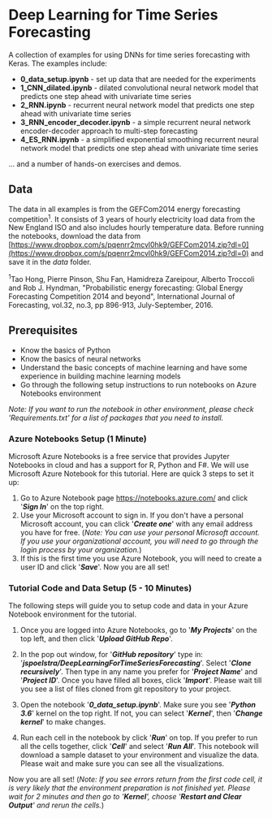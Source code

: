 # Deep Learning for Time Series Forecasting

A collection of examples for using DNNs for time series forecasting with Keras. The examples include:

- **0_data_setup.ipynb** - set up data that are needed for the experiments
- **1_CNN_dilated.ipynb** - dilated convolutional neural network model that predicts one step ahead with univariate time series
- **2_RNN.ipynb** - recurrent neural network model that predicts one step ahead with univariate time series
- **3_RNN_encoder_decoder.ipynb** - a simple recurrent neural network encoder-decoder approach to multi-step forecasting
- **4_ES_RNN.ipynb** - a simplified exponential smoothing recurrent neural network model that predicts one step ahead with univariate time series

... and a number of hands-on exercises and demos.


## Data

The data in all examples is from the GEFCom2014 energy forecasting competition<sup>1</sup>. It consists of 3 years of hourly electricity load data from the New England ISO and also includes hourly temperature data. Before running the notebooks, download the data from [https://www.dropbox.com/s/pqenrr2mcvl0hk9/GEFCom2014.zip?dl=0](https://www.dropbox.com/s/pqenrr2mcvl0hk9/GEFCom2014.zip?dl=0) and save it in the *data* folder.

<sup>1</sup>Tao Hong, Pierre Pinson, Shu Fan, Hamidreza Zareipour, Alberto Troccoli and Rob J. Hyndman, "Probabilistic energy forecasting: Global Energy Forecasting Competition 2014 and beyond", International Journal of Forecasting, vol.32, no.3, pp 896-913, July-September, 2016.


## Prerequisites

- Know the basics of Python
- Know the basics of neural networks
- Understand the basic concepts of machine learning and have some experience in building machine learning models
- Go through the following setup instructions to run notebooks on Azure Notebooks environment

*Note: If you want to run the notebook in other environment, please check 'Requirements.txt' for a list of packages that you need to install.*

### Azure Notebooks Setup (1 Minute)

Microsoft Azure Notebooks is a free service that provides Jupyter Notebooks in cloud and has a support for R, Python and F#. We will use Microsoft Azure Notebook for this tutorial. Here are quick 3 steps to set it up:

1. Go to Azure Notebook page https://notebooks.azure.com/ and click '***Sign In***' on the top right.
2. Use your Microsoft account to sign in. If you don't have a personal Microsoft account, you can click '***Create one***' with any email address you have for free. (*Note: You can use your personal Microsoft account. If you use your organizational account, you will need to go through the login process by your organization.*)
3. If this is the first time you use Azure Notebook, you will need to create a user ID and click '***Save***'. Now you are all set!


### Tutorial Code and Data Setup (5 - 10 Minutes)

The following steps will guide you to setup code and data in your Azure Notebook environment for the tutorial.

1. Once you are logged into Azure Notebooks, go to '***My Projects***' on the top left, and then click '***Upload GitHub Repo***'.

2. In the pop out window, for '***GitHub repository***' type in: '***jspoelstra/DeepLearningForTimeSeriesForecasting***'. Select '***Clone recursively***'. Then type in any name you prefer for '***Project Name***' and '***Project ID***'. Once you have filled all boxes, click '***Import***'. Please wait till you see a list of files cloned from git repository to your project.

3. Open the notebook '***0_data_setup.ipynb***'. Make sure you see '***Python 3.6***' kernel on the top right. If not, you can select '***Kernel***', then '***Change kernel***' to make changes.

4. Run each cell in the notebook by click '***Run***' on top. If you prefer to run all the cells together, click '***Cell***' and select '***Run All***'. This notebook will download a sample dataset to your environment and visualize the data. Please wait and make sure you can see all the visualizations. 

Now you are all set! (*Note: If you see errors return from the first code cell, it is very likely that the environment preparation is not finished yet. Please wait for 2 minutes and then go to '***Kernel***', choose '***Restart and Clear Output***' and rerun the cells.*) 
